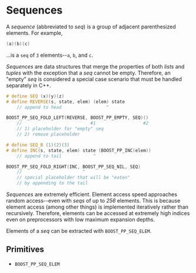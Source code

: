 # Sequences

A *sequence* (abbreviated to *seq*) is a group of adjacent parenthesized elements.
For example,

```cpp
(a)(b)(c)
```

...is a `seq` of `3` elements--`a`, `b`, and `c`.

*Sequences* are data structures that merge the properties of both *lists* and *tuples* with the exception that a *seq* cannot be empty.
Therefore, an "empty" *seq* is considered a special case scenario that must be handled separately in C++.

```cpp
# define SEQ (x)(y)(z)
# define REVERSE(s, state, elem) (elem) state
	// append to head                 ^

BOOST_PP_SEQ_FOLD_LEFT(REVERSE, BOOST_PP_EMPTY, SEQ)()
	//                          #1                  #2
	// 1) placeholder for "empty" seq
	// 2) remove placeholder

# define SEQ_B (1)(2)(3)
# define INC(s, state, elem) state (BOOST_PP_INC(elem))
	// append to tail            ^

BOOST_PP_SEQ_FOLD_RIGHT(INC, BOOST_PP_SEQ_NIL, SEQ)
	//                       ^
	// special placeholder that will be "eaten"
	// by appending to the tail
```

*Sequences* are extremely efficient.
Element access speed approaches random access--even with *seqs* of up to *256* elements.
This is because element access (among other things) is implemented iteratively rather than recursively.
Therefore, elements can be accessed at extremely high indices even on preprocessors with low maximum expansion depths.

Elements of a *seq* can be extracted with `BOOST_PP_SEQ_ELEM`.

## Primitives

- `BOOST_PP_SEQ_ELEM`

